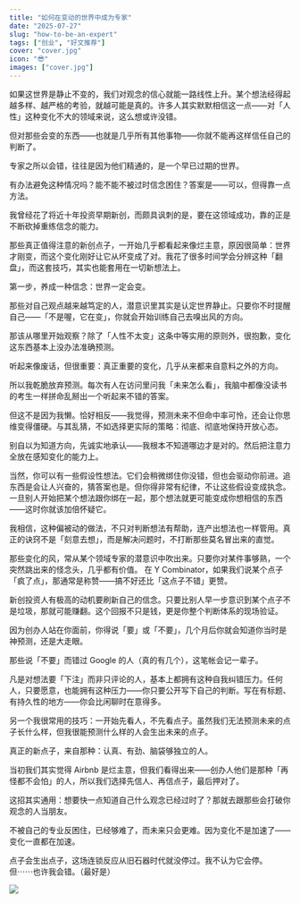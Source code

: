```yaml
---
title: "如何在变动的世界中成为专家"
date: "2025-07-27"
slug: "how-to-be-an-expert"
tags: ["创业", "好文推荐"]
cover: "cover.jpg"
icon: "😎"
images: ["cover.jpg"]
---
```

如果这世界是静止不变的，我们对观念的信心就能一路线性上升。某个想法经得起越多样、越严格的考验，就越可能是真的。许多人其实默默相信这一点——对「人性」这种变化不大的领域来说，这么想或许没错。



但对那些会变的东西——也就是几乎所有其他事物——你就不能再这样信任自己的判断了。



专家之所以会错，往往是因为他们精通的，是一个早已过期的世界。



有办法避免这种情况吗？能不能不被过时信念困住？答案是——可以，但得靠一点方法。



我曾经花了将近十年投资早期新创，而颇具讽刺的是，要在这领域成功，靠的正是不断砍掉重练信念的能力。



那些真正值得注意的新创点子，一开始几乎都看起来像烂主意，原因很简单：世界才刚变，而这个变化刚好让它从坏变成了对。我花了很多时间学会分辨这种「翻盘」，而这套技巧，其实也能套用在一切新想法上。



第一步，养成一种信念：世界一定会变。



那些对自己观点越来越笃定的人，潜意识里其实是认定世界静止。只要你不时提醒自己——「不是喔，它在变」，你就会开始训练自己去嗅出风的方向。



那该从哪里开始观察？除了「人性不太变」这条中等实用的原则外，很抱歉，变化这东西基本上没办法准确预测。



听起来像废话，但很重要：真正重要的变化，几乎从来都来自意料之外的方向。



所以我乾脆放弃预测。每次有人在访问里问我「未来怎么看」，我脑中都像没读书的考生一样拼命乱掰出一个听起来不错的答案。



但这不是因为我懒。恰好相反——我觉得，预测未来不但命中率可怜，还会让你思维变得僵硬。与其乱猜，不如选择更实际的策略：彻底、彻底地保持开放心态。



别自以为知道方向，先诚实地承认——我根本不知道哪边才是对的。然后把注意力全放在感知变化的能力上。



当然，你可以有一些假设性想法。它们会稍微绑住你没错，但也会驱动你前进。追东西是会让人兴奋的，猜答案也是。但你得非常有纪律，不让这些假设变成执念。
一旦别人开始把某个想法跟你绑在一起，那个想法就更可能变成你想相信的东西——这时你就该加倍怀疑它。



我相信，这种偏被动的做法，不只对判断想法有帮助，连产出想法也一样管用。真正的诀窍不是「刻意去想」，而是解决问题时，不打断那些莫名冒出来的直觉。



那些变化的风，常从某个领域专家的潜意识中吹出来。只要你对某件事够熟，一个突然跳出来的怪念头，几乎都有价值。
在 Y Combinator，如果我们说某个点子「疯了点」，那通常是称赞——搞不好还比「这点子不错」更赞。



新创投资人有极高的动机要刷新自己的信念。只要比别人早一步意识到某个点子不是垃圾，那就可能赚翻。这个回报不只是钱，更是你整个判断体系的现场验证。



因为创办人站在你面前，你得说「要」或「不要」，几个月后你就会知道你当时是神预测，还是大走眼。



那些说「不要」而错过 Google 的人（真的有几个），这笔帐会记一辈子。



凡是对想法要「下注」而非只评论的人，基本上都拥有这种自我纠错压力。任何人，只要愿意，也能拥有这种压力——你只要公开写下自己的判断。写在有标题、有持久性的地方——你会比闲聊时在意得多。



另一个我很常用的技巧：一开始先看人，不先看点子。虽然我们无法预测未来的点子长什么样，但我很能预测什么样的人会生出未来的点子。



真正的新点子，来自那种：认真、有劲、脑袋够独立的人。



当初我们其实觉得 Airbnb 是烂主意，但我们看得出来——创办人他们是那种「再怪都不会怕」的人，所以我们选择先信人、再信点子，最后押对了。



这招其实通用：想要快一点知道自己什么观念已经过时了？那就去跟那些会打破你观念的人当朋友。



不被自己的专业反困住，已经够难了，而未来只会更难。因为变化不是加速了——变化一直都在加速。



点子会生出点子，这场连锁反应从旧石器时代就没停过。我不认为它会停。
但⋯⋯也许我会错。（最好是）




![](https://prod-files-secure.s3.us-west-2.amazonaws.com/112d0858-5090-4d34-a606-b75eb8d65fd2/46476355-9cf3-4e99-9b7a-3531bc426380/1000202064.png?X-Amz-Algorithm=AWS4-HMAC-SHA256&X-Amz-Content-Sha256=UNSIGNED-PAYLOAD&X-Amz-Credential=ASIAZI2LB466VUYH7WLC%2F20251005%2Fus-west-2%2Fs3%2Faws4_request&X-Amz-Date=20251005T054244Z&X-Amz-Expires=3600&X-Amz-Security-Token=IQoJb3JpZ2luX2VjENb%2F%2F%2F%2F%2F%2F%2F%2F%2F%2FwEaCXVzLXdlc3QtMiJIMEYCIQDfZG27xvcjxWZzvG2m3R5EyYvhIqR7CRJk6ZIXz4ju2wIhAOlG8u1HvMZamxSDCNSnpHwblEdoCIDiir0ftn7FKbxXKv8DCG8QABoMNjM3NDIzMTgzODA1Igx4wTDTCZC3uBCQIZUq3AMYS5caaNJvEQxlFZ6DwNCwZoQJSLX3A%2FCLPwlB2T2F3k1dP%2BGMh2W2l9VtzzSo9Hp%2FtWUdyfZ3bEJ7yLWD8rGYsV7f14nq31eChATbouAt7aCsLuvVYbRYBjHLKkwcjroLBqCkbKCANGYmjqn2MFd22SL5A%2BmPdt8IeVHkeVg%2Bh88eldDJSijFDEQ1iQR03FDjsS8%2B2weMEb7%2BsSYOOE%2Bsd4joJQWGzaD6kK8cyRlER6E6fhRrZqQNXKMxtd%2FQtph%2By080xzZ0CRlfgs%2BZ2e7Ac4KlqhbGAFdUUhmS3eNuf7DFD7V4s9bXG5M2YUjS23SPmZHpMpye6HL%2FYTLHVa0inqfhSgdwVmPw5W4noNp1ikuRRiIufJZedTrGTfUKSWxWavP7hRjnQIrT0NymBQreOHLGCdxT6K3MMCnpUV4XSEDGfAfWomCLiV9cma6DrJUu3VehCp8a6Q%2F1aKX7vMtabJksD20vKdOrSHfYxA3mbeQ7FGYrbIUuLZWQcp9tvUT4PrxHw%2FrJBAghzD9Fn7W5gzdwc8MlxIux9KzXJ9okLsB%2Bu6gv6PEvJdubDsWfL6YVzmQCIzj6VqVbuyyEGBSG%2BY16XO09%2Bh8ofEzNkRMlyRMfC5yhYbuRnJCUUzDIgYjHBjqkAWum26MKmvJ%2Fr7aH0%2FHLhZ2UcoCt29iUUtm4aV0VGk4Rf9VdP8jq3UzyGpPp8gj2C%2FX3T14x8X9VPNpvik%2FeQ1g0oNV4HFIq9BkW%2BAJFoVVZjXnzknWaAL0JFdIuWyP2CVG%2F1tLvBC%2Blb2ZCbfnNMsH6vu%2FADmb6qpSfLx2iWbM%2FDj7UKlf2kCzEfKP5SmKIjUL2Tg98Ymrf%2Fs9nRXEw4boqC8Gb&X-Amz-Signature=9542eef13b63302016c2081cd020c449f5d7f97eae47ac1f2a6353ebe5d4840b&X-Amz-SignedHeaders=host&x-amz-checksum-mode=ENABLED&x-id=GetObject)


